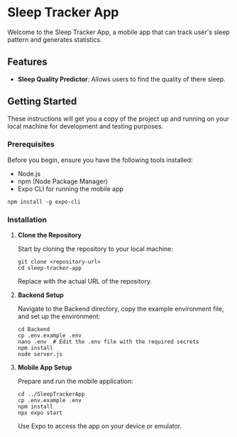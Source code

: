 # Sleep Tracker App
Welcome to the Sleep Tracker App, a mobile app that can track user's sleep pattern and generates statistics.


## Features

- **Sleep Quality Predictor**: Allows users to find the quality of there sleep.

## Getting Started

These instructions will get you a copy of the project up and running on your local machine for development and testing purposes.

### Prerequisites

Before you begin, ensure you have the following tools installed:
- Node.js
- npm (Node Package Manager)
- Expo CLI for running the mobile app

```
npm install -g expo-cli
```

### Installation

1. **Clone the Repository**

   Start by cloning the repository to your local machine:

   ```
   git clone <repository-url>
   cd sleep-tracker-app
   ```

   Replace <repository-url> with the actual URL of the repository.

2. **Backend Setup**

   Navigate to the Backend directory, copy the example environment file, and set up the environment:

   ```
   cd Backend
   cp .env.example .env
   nano .env  # Edit the .env file with the required secrets
   npm install
   node server.js
   ```

3. **Mobile App Setup**

   Prepare and run the mobile application:

   ```
   cd ../SleepTrackerApp
   cp .env.example .env
   npm install
   npx expo start
   ```

   Use Expo to access the app on your device or emulator.
